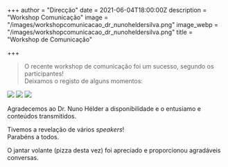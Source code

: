+++
author = "Direcção"
date = 2021-06-04T18:00:00Z
description = "Workshop Comunicação"
image = "/images/workshopcomunicacao_dr_nunoheldersilva.png"
image_webp = "/images/workshopcomunicacao_dr_nunoheldersilva.png"
title = "Workshop de Comunicação"

+++
> O recente workshop de comunicação foi um sucesso, segundo os participantes!  
Deixamos o registo de alguns momentos:

![](/images/workshopcomunicacao2_sh.png)
![](/images/workshopcomunicacao4_sh.png)
![](/images/workshopcomunicacao3_sh.jpg)


Agradecemos ao Dr. Nuno Hélder a disponibilidade e o entusiamo e conteúdos transmitidos.  

Tivemos a revelação de vários _speakers_!  
Parabéns a todos.

O jantar volante (pizza desta vez) foi apreciado e proporcionou agradáveis conversas.

